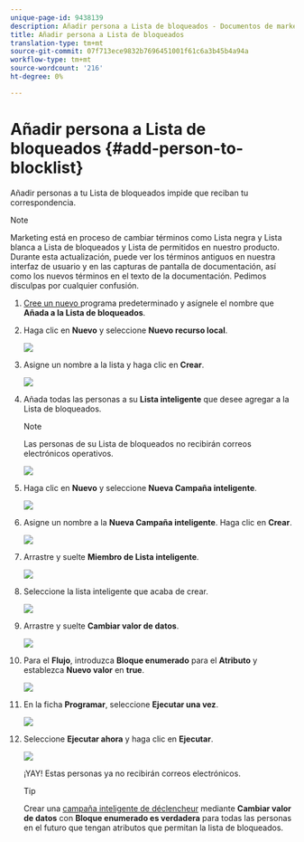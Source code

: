 ```yaml
---
unique-page-id: 9438139
description: Añadir persona a Lista de bloqueados - Documentos de marketing - Documentación del producto
title: Añadir persona a Lista de bloqueados
translation-type: tm+mt
source-git-commit: 07f713ece9832b7696451001f61c6a3b45b4a94a
workflow-type: tm+mt
source-wordcount: '216'
ht-degree: 0%

---
```



# Añadir persona a Lista de bloqueados {#add-person-to-blocklist}

Añadir personas a tu Lista de bloqueados impide que reciban tu correspondencia.

>[!NOTE]
>
>Marketing está en proceso de cambiar términos como Lista negra y Lista blanca a Lista de bloqueados y Lista de permitidos en nuestro producto. Durante esta actualización, puede ver los términos antiguos en nuestra interfaz de usuario y en las capturas de pantalla de documentación, así como los nuevos términos en el texto de la documentación. Pedimos disculpas por cualquier confusión.

1. [Cree un nuevo ](/help/marketo/product-docs/core-marketo-concepts/programs/creating-programs/create-a-program.md) programa predeterminado y asígnele el nombre que  **Añada a la Lista de bloqueados**.

1. Haga clic en **Nuevo** y seleccione **Nuevo recurso local**.

   ![](assets/image2015-8-14-11-3a0-3a46.png)

1. Asigne un nombre a la lista y haga clic en **Crear**.

   ![](assets/image2015-8-14-11-3a2-3a26.png)

1. Añada todas las personas a su **Lista inteligente** que desee agregar a la Lista de bloqueados.

   >[!NOTE]
   >
   >Las personas de su Lista de bloqueados no recibirán correos electrónicos operativos.

   ![](assets/three-6.png)

1. Haga clic en **Nuevo** y seleccione **Nueva Campaña inteligente**.

   ![](assets/image2015-8-14-11-3a12-3a35.png)

1. Asigne un nombre a la **Nueva Campaña inteligente**. Haga clic en **Crear**.

   ![](assets/image2015-8-14-11-3a13-3a36.png)

1. Arrastre y suelte **Miembro de Lista inteligente**.

   ![](assets/image2015-8-14-11-3a16-3a34.png)

1. Seleccione la lista inteligente que acaba de crear.

   ![](assets/image2015-8-14-11-3a17-3a5.png)

1. Arrastre y suelte **Cambiar valor de datos**.

   ![](assets/image2015-8-14-11-3a18-3a41.png)

1. Para el **Flujo**, introduzca **Bloque enumerado** para el **Atributo** y establezca **Nuevo valor** en **true**.

   ![](assets/image2015-8-14-11-3a21-3a1.png)

1. En la ficha **Programar**, seleccione **Ejecutar una vez**.

   ![](assets/ten.png)

1. Seleccione **Ejecutar ahora** y haga clic en **Ejecutar**.

   ![](assets/image2015-8-14-11-3a24-3a50.png)

   ¡YAY! Estas personas ya no recibirán correos electrónicos.

   >[!TIP]
   >
   >Crear una [campaña inteligente de déclencheur](/help/marketo/product-docs/core-marketo-concepts/smart-campaigns/creating-a-smart-campaign/create-a-new-smart-campaign.md) mediante **Cambiar valor de datos** con **Bloque enumerado es verdadera** para todas las personas en el futuro que tengan atributos que permitan la lista de bloqueados.
